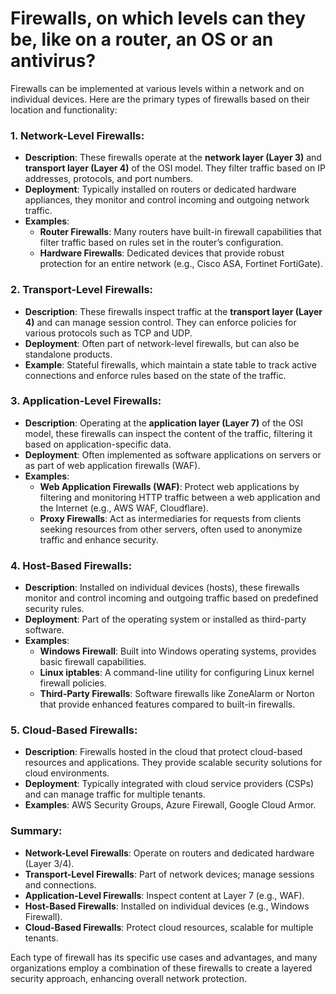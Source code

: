 # Firewalls, on which levels can they be, like on a router, an OS or an antivirus?

Firewalls can be implemented at various levels within a network and on individual devices. Here are the primary types of firewalls based on their location and functionality:

### 1. **Network-Level Firewalls**:
   - **Description**: These firewalls operate at the **network layer (Layer 3)** and **transport layer (Layer 4)** of the OSI model. They filter traffic based on IP addresses, protocols, and port numbers.
   - **Deployment**: Typically installed on routers or dedicated hardware appliances, they monitor and control incoming and outgoing network traffic.
   - **Examples**:
     - **Router Firewalls**: Many routers have built-in firewall capabilities that filter traffic based on rules set in the router’s configuration.
     - **Hardware Firewalls**: Dedicated devices that provide robust protection for an entire network (e.g., Cisco ASA, Fortinet FortiGate).

### 2. **Transport-Level Firewalls**:
   - **Description**: These firewalls inspect traffic at the **transport layer (Layer 4)** and can manage session control. They can enforce policies for various protocols such as TCP and UDP.
   - **Deployment**: Often part of network-level firewalls, but can also be standalone products.
   - **Example**: Stateful firewalls, which maintain a state table to track active connections and enforce rules based on the state of the traffic.

### 3. **Application-Level Firewalls**:
   - **Description**: Operating at the **application layer (Layer 7)** of the OSI model, these firewalls can inspect the content of the traffic, filtering it based on application-specific data.
   - **Deployment**: Often implemented as software applications on servers or as part of web application firewalls (WAF).
   - **Examples**:
     - **Web Application Firewalls (WAF)**: Protect web applications by filtering and monitoring HTTP traffic between a web application and the Internet (e.g., AWS WAF, Cloudflare).
     - **Proxy Firewalls**: Act as intermediaries for requests from clients seeking resources from other servers, often used to anonymize traffic and enhance security.

### 4. **Host-Based Firewalls**:
   - **Description**: Installed on individual devices (hosts), these firewalls monitor and control incoming and outgoing traffic based on predefined security rules.
   - **Deployment**: Part of the operating system or installed as third-party software.
   - **Examples**:
     - **Windows Firewall**: Built into Windows operating systems, provides basic firewall capabilities.
     - **Linux iptables**: A command-line utility for configuring Linux kernel firewall policies.
     - **Third-Party Firewalls**: Software firewalls like ZoneAlarm or Norton that provide enhanced features compared to built-in firewalls.

### 5. **Cloud-Based Firewalls**:
   - **Description**: Firewalls hosted in the cloud that protect cloud-based resources and applications. They provide scalable security solutions for cloud environments.
   - **Deployment**: Typically integrated with cloud service providers (CSPs) and can manage traffic for multiple tenants.
   - **Examples**: AWS Security Groups, Azure Firewall, Google Cloud Armor.

### Summary:
- **Network-Level Firewalls**: Operate on routers and dedicated hardware (Layer 3/4).
- **Transport-Level Firewalls**: Part of network devices; manage sessions and connections.
- **Application-Level Firewalls**: Inspect content at Layer 7 (e.g., WAF).
- **Host-Based Firewalls**: Installed on individual devices (e.g., Windows Firewall).
- **Cloud-Based Firewalls**: Protect cloud resources, scalable for multiple tenants.

Each type of firewall has its specific use cases and advantages, and many organizations employ a combination of these firewalls to create a layered security approach, enhancing overall network protection.
